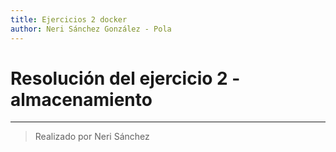 ```yaml
---
title: Ejercicios 2 docker
author: Neri Sánchez González - Pola
---
```


# Resolución del ejercicio 2 - almacenamiento
---

> Realizado por Neri Sánchez

